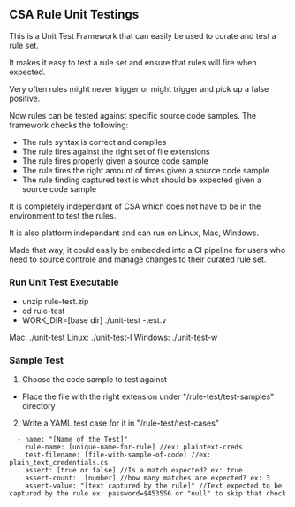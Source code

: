 ## CSA Rule Unit Testings ##

This is a Unit Test Framework that can easily be used to curate and test a rule set.

It makes it easy to test a rule set and ensure that rules will fire when expected. 

Very often rules might never trigger or might trigger and pick up a false positive.

Now rules can be tested against specific source code samples. The framework checks the following:
- The rule syntax is correct and compiles
- The rule fires against the right set of file extensions
- The rule fires properly given a source code sample
- The rule fires the right amount of times given a source code sample
- The rule finding captured text is what should be expected given a source code sample

It is completely independant of CSA which does not have to be in the environment to test the rules. 

It is also platform independant and can run on Linux, Mac, Windows.

Made that way, it could easily be embedded into a CI pipeline for users who need to source controle and manage changes to their curated rule set.

### Run Unit Test Executable ###
- unzip rule-test.zip
- cd rule-test
- WORK_DIR=[base dir] ./unit-test -test.v

Mac: ./unit-test
Linux: ./unit-test-l
Windows: ./unit-test-w

### Sample Test ###

1. Choose the code sample to test against
- Place the file with the right extension under "/rule-test/test-samples" directory
2. Write a YAML test case for it in "/rule-test/test-cases"
```
  - name: "[Name of the Test]"
    rule-name: [unique-name-for-rule] //ex: plaintext-creds
    test-filename: [file-with-sample-of-code] //ex: plain_text_credentials.cs
    assert: [true or false] //Is a match expected? ex: true
    assert-count:  [number] //how many matches are expected? ex: 3
    assert-value: "[text captured by the rule]" //Text expected to be captured by the rule ex: password=$453556 or "null" to skip that check
```
